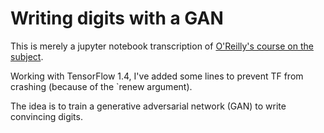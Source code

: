 # Writing digits with a GAN

This is merely a jupyter notebook transcription of [O'Reilly's course on the subject](https://www.oreilly.com/learning/generative-adversarial-networks-for-beginners).

Working with TensorFlow 1.4, I've added some lines to prevent TF from crashing (because of the `renew argument).

The idea is to train a generative adversarial network (GAN) to write convincing digits.